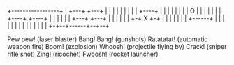    +-----------------+
   |  +---+    +---+ |
   |  |   |    |   | |
   |  |   +----+   | |
   |  |            | |
   |  |  O         | |
   |  |            | |
   |  +----+  +----+ |
   |       |  |      |
   |   +---+  +---+  |
   |   |         |   |
   | +-+    X    +-+ |
   | |            |  |
   | |  +------+  |  |
   | |  |      |  |  |
   | |  |      |  |  |
   +-+--+------+--+--+

Pew pew! (laser blaster)
Bang! Bang! (gunshots)
Ratatatat! (automatic weapon fire)
Boom! (explosion)
Whoosh! (projectile flying by)
Crack! (sniper rifle shot)
Zing! (ricochet)
Fwoosh! (rocket launcher)